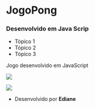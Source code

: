 
# JogoPong
###  Desenvolvido em Java Scrip
- Tópico 1
- Tópico 2
- Tópico 3

Jogo desenvolvido em JavaScript

![](https://img.shields.io/badge/JavaScript-323330?style=for-the-badge&logo=javascript&logoColor=F7DF1E)

![](https://img.shields.io/badge/JavaScript-323330?style=for-the-badge&logo=javascript&logoColor=F7DF1E)


- Desenvolvido por  **Ediane**
